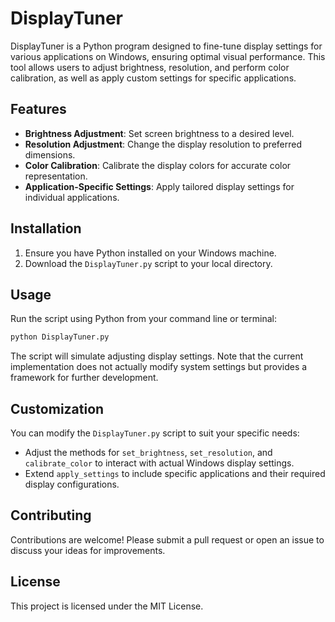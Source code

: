 # DisplayTuner

DisplayTuner is a Python program designed to fine-tune display settings for various applications on Windows, ensuring optimal visual performance. This tool allows users to adjust brightness, resolution, and perform color calibration, as well as apply custom settings for specific applications.

## Features

- **Brightness Adjustment**: Set screen brightness to a desired level.
- **Resolution Adjustment**: Change the display resolution to preferred dimensions.
- **Color Calibration**: Calibrate the display colors for accurate color representation.
- **Application-Specific Settings**: Apply tailored display settings for individual applications.

## Installation

1. Ensure you have Python installed on your Windows machine.
2. Download the `DisplayTuner.py` script to your local directory.

## Usage

Run the script using Python from your command line or terminal:

```bash
python DisplayTuner.py
```

The script will simulate adjusting display settings. Note that the current implementation does not actually modify system settings but provides a framework for further development.

## Customization

You can modify the `DisplayTuner.py` script to suit your specific needs:

- Adjust the methods for `set_brightness`, `set_resolution`, and `calibrate_color` to interact with actual Windows display settings.
- Extend `apply_settings` to include specific applications and their required display configurations.

## Contributing

Contributions are welcome! Please submit a pull request or open an issue to discuss your ideas for improvements.

## License

This project is licensed under the MIT License.